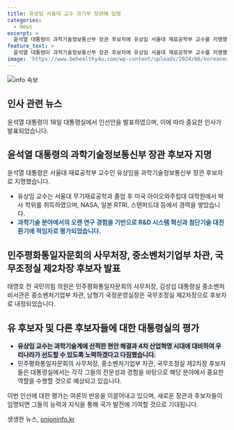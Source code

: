 ```yaml
---
title: 유상임 서울대 교수 과기부 장관에 임명
categories:
  - News
excerpt: >
  윤석열 대통령이 과학기술정보통신부 장관 후보자에 유상임 서울대 재료공학부 교수를 지명했다. 대통령은 또한 태영호를 민평통 사무처장, 김성섭를 중기부 차관, 남형기를 국조실 2차장에 내정했다. 유 교수는 NASA 연구원이자 세라믹학회장 출신으로, 정진석 비서실장은 그의 경험을 강조했다. 또한, 대통령실은 다른 후보자들에 대한 각각의 역량과 경력을 소개하며, 향후 업무진행에 대한 의지를 전했다.
feature_text: >
  윤석열 대통령이 과학기술정보통신부 장관 후보자에 유상임 서울대 재료공학부 교수를 지명했다. 대통령은 또한 태영호를 민평통 사무처장, 김성섭를 중기부 차관, 남형기를 국조실 2차장에 내정했다. 유 교수는 NASA 연구원이자 세라믹학회장 출신으로, 정진석 비서실장은 그의 경험을 강조했다. 또한, 대통령실은 다른 후보자들에 대한 각각의 역량과 경력을 소개하며, 향후 업무진행에 대한 의지를 전했다.
image: 'https://www.behealthy4u.com/wp-content/uploads/2024/06/koreanews.jpg'
---
```


<p><img src="https://www.behealthy4u.com/wp-content/uploads/2024/06/koreanews.jpg" alt="info 속보" /></p>

<h2 data-ke-size="size26">인사 관련 뉴스</h2>

<p data-ke-size="size16">윤석열 대통령이 18일 대통령실에서 인선안을 발표하였으며, 이에 따라 중요한 인사가 발표되었습니다.</p>

<h2 data-ke-size="size24">윤석열 대통령의 과학기술정보통신부 장관 후보자 지명</h2>

<p data-ke-size="size16">윤석열 대통령은 서울대 재료공학부 교수인 유상임을 과학기술정보통신부 장관 후보자로 지명했습니다.</p>

<ul>
  <li>유상임 교수는 서울대 무기재료공학과 졸업 후 미국 아이오와주립대 대학원에서 박사 학위를 취득하였으며, NASA, 일본 RTRI, 스탠퍼드대 등에서 경력을 쌓았습니다.</li>
  <li><b><span style="color: #1a5490;">과학기술 분야에서의 오랜 연구 경험을 기반으로 R&D 시스템 혁신과 첨단기술 대전환기에 적임자로 평가되었습니다.</span></b></li>
</ul>

<h2 data-ke-size="size24">민주평화통일자문회의 사무처장, 중소벤처기업부 차관, 국무조정실 제2차장 후보자 발표</h2>

<p data-ke-size="size16">태영호 전 국민의힘 의원은 민주평화통일자문회의 사무처장, 김성섭 대통령실 중소벤처비서관은 중소벤처기업부 차관, 남형기 국정운영실장은 국무조정실 제2차장으로 후보자로 내정되었습니다.</p>

<h2 data-ke-size="size24">유 후보자 및 다른 후보자들에 대한 대통령실의 평가</h2>

<ul>
  <li><b><span style="background-color: #21538527;">유상임 교수는 과학기술계에 산적한 현안 해결과 4차 산업혁명 시대에 대비하여 우리나라가 선도할 수 있도록 노력하겠다고 다짐했습니다.</span></b></li>
  <li>민주평화통일자문회의 사무처장, 중소벤처기업부 차관, 국무조정실 제2차장 후보자들은 대통령실에서는 각각 그들의 전문성과 경험을 바탕으로 해당 분야에서 중요한 역할을 수행할 것으로 예상되고 있습니다.</li>
</ul>

<p data-ke-size="size16">이번 인선에 대한 평가는 여론의 반응을 이끌어내고 있으며, 새로운 장관과 후보자들이 임명되면 그들의 능력과 지식을 통해 국가 발전에 기여할 것으로 기대됩니다.</p>
생생한 뉴스, <a href="https://onioninfo.kr" rel="dofollow">onioninfo.kr</a>


